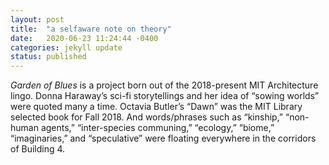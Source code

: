 ```yaml
---
layout: post
title:  "a selfaware note on theory"
date:   2020-06-23 11:24:44 -0400
categories: jekyll update
status: published
---
```

*Garden of Blues* is a project born out of the 2018-present MIT Architecture lingo. Donna Haraway’s sci-fi storytellings and her idea of “sowing worlds” were quoted many a time. Octavia Butler’s “Dawn” was the MIT Library selected book for Fall 2018. And words/phrases such as “kinship,” “non-human agents,” “inter-species communing,” “ecology,” “biome,” “imaginaries,” and “speculative” were floating everywhere in the corridors of Building 4. 
